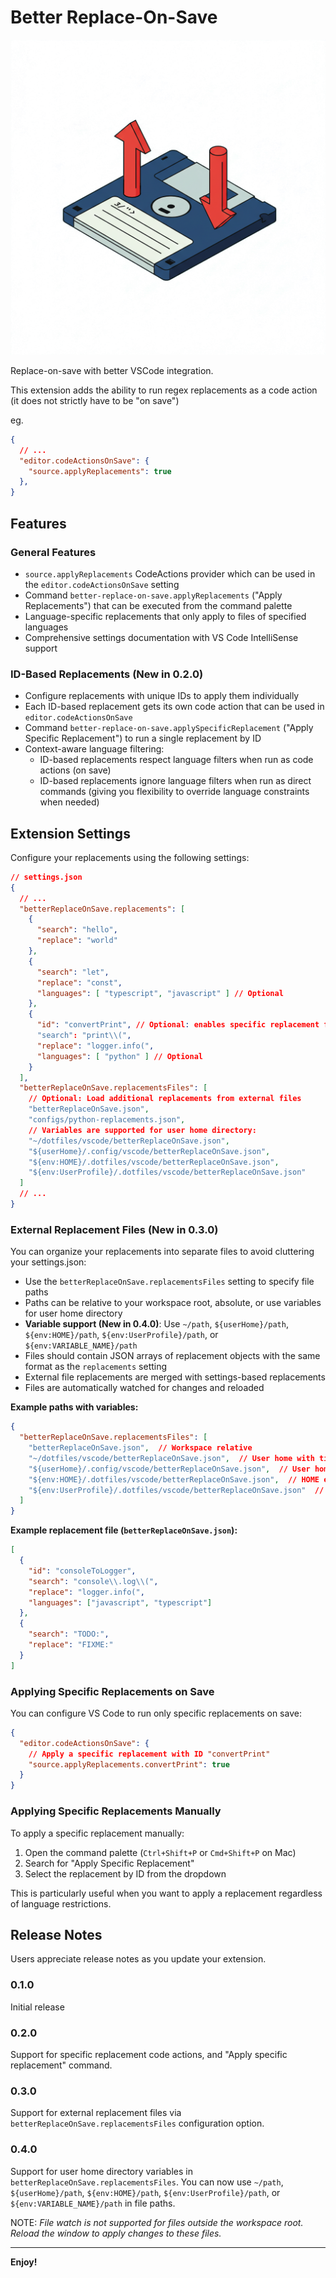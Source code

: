 
# Better Replace-On-Save

![Better Replace-On-Save icon](icon.png)

Replace-on-save with better VSCode integration.

This extension adds the ability to run regex replacements as a code action (it does not strictly have to be "on save")

eg.

```json
{
  // ...
  "editor.codeActionsOnSave": {
    "source.applyReplacements": true
  },
}
```

## Features

### General Features

- `source.applyReplacements` CodeActions provider which can be used in the `editor.codeActionsOnSave` setting
- Command `better-replace-on-save.applyReplacements` ("Apply Replacements") that can be executed from the command palette
- Language-specific replacements that only apply to files of specified languages
- Comprehensive settings documentation with VS Code IntelliSense support

### ID-Based Replacements (New in 0.2.0)

- Configure replacements with unique IDs to apply them individually
- Each ID-based replacement gets its own code action that can be used in `editor.codeActionsOnSave`
- Command `better-replace-on-save.applySpecificReplacement` ("Apply Specific Replacement") to run a single replacement by ID
- Context-aware language filtering:
  - ID-based replacements respect language filters when run as code actions (on save)
  - ID-based replacements ignore language filters when run as direct commands (giving you flexibility to override language constraints when needed)

## Extension Settings

Configure your replacements using the following settings:

```json
// settings.json
{
  // ...
  "betterReplaceOnSave.replacements": [
    {
      "search": "hello",
      "replace": "world"
    },
    {
      "search": "let",
      "replace": "const",
      "languages": [ "typescript", "javascript" ] // Optional
    },
    {
      "id": "convertPrint", // Optional: enables specific replacement functionality
      "search": "print\\(",
      "replace": "logger.info(",
      "languages": [ "python" ] // Optional
    }
  ],
  "betterReplaceOnSave.replacementsFiles": [
    // Optional: Load additional replacements from external files
    "betterReplaceOnSave.json",
    "configs/python-replacements.json",
    // Variables are supported for user home directory:
    "~/dotfiles/vscode/betterReplaceOnSave.json",
    "${userHome}/.config/vscode/betterReplaceOnSave.json",
    "${env:HOME}/.dotfiles/vscode/betterReplaceOnSave.json",
    "${env:UserProfile}/.dotfiles/vscode/betterReplaceOnSave.json"
  ]
  // ...
}
```

### External Replacement Files (New in 0.3.0)

You can organize your replacements into separate files to avoid cluttering your settings.json:

- Use the `betterReplaceOnSave.replacementsFiles` setting to specify file paths
- Paths can be relative to your workspace root, absolute, or use variables for user home directory
- **Variable support (New in 0.4.0)**: Use `~/path`, `${userHome}/path`, `${env:HOME}/path`, `${env:UserProfile}/path`, or `${env:VARIABLE_NAME}/path`
- Files should contain JSON arrays of replacement objects with the same format as the `replacements` setting
- External file replacements are merged with settings-based replacements
- Files are automatically watched for changes and reloaded

**Example paths with variables:**
```json
{
  "betterReplaceOnSave.replacementsFiles": [
    "betterReplaceOnSave.json",  // Workspace relative
    "~/dotfiles/vscode/betterReplaceOnSave.json",  // User home with tilde
    "${userHome}/.config/vscode/betterReplaceOnSave.json",  // User home variable
    "${env:HOME}/.dotfiles/vscode/betterReplaceOnSave.json",  // HOME environment variable (Unix/Linux/Mac)
    "${env:UserProfile}/.dotfiles/vscode/betterReplaceOnSave.json"  // UserProfile environment variable (Windows)
  ]
}
```

**Example replacement file (`betterReplaceOnSave.json`):**
```json
[
  {
    "id": "consoleToLogger",
    "search": "console\\.log\\(",
    "replace": "logger.info(",
    "languages": ["javascript", "typescript"]
  },
  {
    "search": "TODO:",
    "replace": "FIXME:"
  }
]
```

### Applying Specific Replacements on Save

You can configure VS Code to run only specific replacements on save:

```json
{
  "editor.codeActionsOnSave": {
    // Apply a specific replacement with ID "convertPrint"
    "source.applyReplacements.convertPrint": true
  }
}
```

### Applying Specific Replacements Manually

To apply a specific replacement manually:

1. Open the command palette (`Ctrl+Shift+P` or `Cmd+Shift+P` on Mac)
2. Search for "Apply Specific Replacement"
3. Select the replacement by ID from the dropdown

This is particularly useful when you want to apply a replacement regardless of language restrictions.

<!--
## Known Issues

Calling out known issues can help limit users opening duplicate issues against your extension.
-->

## Release Notes

Users appreciate release notes as you update your extension.

### 0.1.0

Initial release

### 0.2.0

Support for specific replacement code actions, and "Apply specific replacement" command.

### 0.3.0

Support for external replacement files via `betterReplaceOnSave.replacementsFiles` configuration option.

### 0.4.0

Support for user home directory variables in `betterReplaceOnSave.replacementsFiles`. You can now use `~/path`, `${userHome}/path`, `${env:HOME}/path`, `${env:UserProfile}/path`, or `${env:VARIABLE_NAME}/path` in file paths.

NOTE: *File watch is not supported for files outside the workspace root. Reload the window to apply changes to these files.*

---

**Enjoy!**
